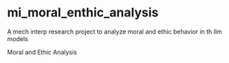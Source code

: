 # mi_moral_enthic_analysis
A mech interp research project to analyze moral and ethic behavior in th llm models

Moral and Ethic Analysis